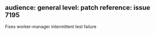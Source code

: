 audience: general
level: patch
reference: issue 7195
---

Fixes worker-manager intermittent test failure
